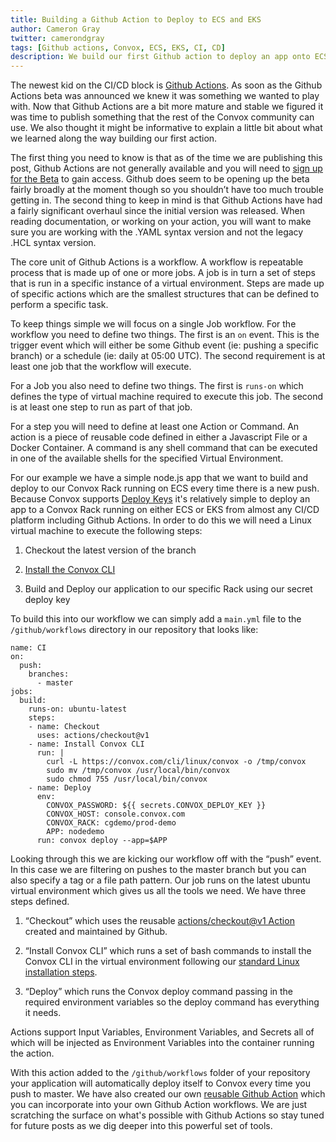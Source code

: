 ```yaml
---
title: Building a Github Action to Deploy to ECS and EKS
author: Cameron Gray
twitter: camerondgray
tags: [Github actions, Convox, ECS, EKS, CI, CD]
description: We build our first Github action to deploy an app onto ECS or EKS
---
```


The newest kid on the CI/CD block is [Github Actions](https://github.com/features/actions). As soon as the Github Actions beta was announced we knew it was something we wanted to play with. Now that Github Actions are a bit more mature and stable we figured it was time to publish something that the rest of the Convox community can use. We also thought it might be informative to explain a little bit about what we learned along the way building our first action.

The first thing you need to know is that as of the time we are publishing this post, Github Actions are not generally available and you will need to [sign up for the Beta](https://github.com/features/actions) to gain access. Github does seem to be opening up the beta fairly broadly at the moment though so you shouldn’t have too much trouble getting in. The second thing to keep in mind is that Github Actions have had a fairly significant overhaul since the initial version was released. When reading documentation, or working on your action, you will want to make sure you are working with the .YAML syntax version and not the legacy .HCL syntax version.

The core unit of Github Actions is a workflow. A workflow is repeatable process that is made up of one or more jobs. A job is in turn a set of steps that is run in a specific instance of a virtual environment.  Steps are made up of specific actions which are the smallest structures that can be defined to perform a specific task.

To keep things simple we will focus on a single Job workflow. For the workflow you need to define two things. The first is an `on` event. This is the trigger event which will either be some Github event (ie: pushing a specific branch) or a schedule (ie: daily at 05:00 UTC). The second requirement is at least one job that the workflow will execute.

For a Job you also need to define two things. The first is `runs-on` which defines the type of virtual machine required to execute this job. The second is at least one step to run as part of that job.

For a step you will need to define at least one Action or Command. An action is a piece of reusable code defined in either a Javascript File or a Docker Container. A command is any shell command that can be executed in one of the available shells for the specified Virtual Environment.

For our example we have a simple node.js app that we want to build and deploy to our Convox Rack running on ECS every time there is a new push. Because Convox supports [Deploy Keys](https://docs.convox.com/console/deploy-keys) it's relatively simple to deploy an app to a Convox Rack running on either ECS or EKS from almost any CI/CD platform including Github Actions. In order to do this we will need a Linux virtual machine to execute the following steps:

1. Checkout the latest version of the branch

2. [Install the Convox CLI](https://docs.convox.com/introduction/installation)

3. Build and Deploy our application to our specific Rack using our secret deploy key

To build this into our workflow we can simply add a `main.yml` file to the `/github/workflows` directory in our repository that looks like:

```
name: CI
on:
  push:
    branches:    
      - master
jobs:
  build:
    runs-on: ubuntu-latest
    steps:
    - name: Checkout
      uses: actions/checkout@v1
    - name: Install Convox CLI
      run: |
        curl -L https://convox.com/cli/linux/convox -o /tmp/convox
        sudo mv /tmp/convox /usr/local/bin/convox
        sudo chmod 755 /usr/local/bin/convox
    - name: Deploy
      env:
        CONVOX_PASSWORD: ${{ secrets.CONVOX_DEPLOY_KEY }}
        CONVOX_HOST: console.convox.com
        CONVOX_RACK: cgdemo/prod-demo
        APP: nodedemo
      run: convox deploy --app=$APP
```

Looking through this we are kicking our workflow off with the “push” event. In this case we are filtering on pushes to the master branch but you can also specify a tag or a file path pattern. Our job runs on the latest ubuntu virtual environment which gives us all the tools we need. We have three steps defined.

1. “Checkout” which uses the reusable [actions/checkout@v1 Action](https://github.com/actions/checkout) created and maintained by Github.

2. “Install Convox CLI” which runs a set of bash commands to install the Convox CLI in the virtual environment following our [standard Linux installation steps](https://docs.convox.com/introduction/installation#linux).

3. “Deploy” which runs the Convox deploy command passing in the required environment variables so the deploy command has everything it needs.

Actions support Input Variables, Environment Variables, and Secrets all of which will be injected as Environment Variables into the container running the action.

With this action added to the `/github/workflows` folder of your repository your application will automatically deploy itself to Convox every time you push to master. We have also created our own [reusable Github Action](https://github.com/convox/actions) which you can incorporate into your own Github Action workflows. We are just scratching the surface on what's possible with Github Actions so stay tuned for future posts as we dig deeper into this powerful set of tools.
